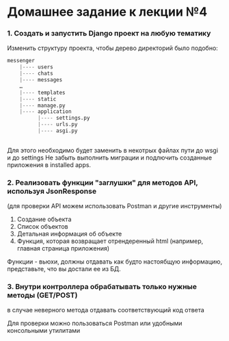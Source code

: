 # Домашнее задание к лекции №4

### 1. Создать и запустить Django проект на любую тематику

Изменить структуру проекта, чтобы дерево директорий было подобно:

```py
messenger
    |---- users
    |---- chats
    |---- messages
    …
    |---- templates
    |---- static
    |---- manage.py
    |---- application
          |---- settings.py
          |---- urls.py
          |---- asgi.py
	
```

Для этого необходимо будет заменить в некотрых файлах пути до wsgi и до settings
Не забыть выполнить миграции и подлючить созданные приложения в installed apps.

### 2. Реализовать функции "заглушки" для методов API, используя JsonResponse

(для проверки API можем использовать Postman и другие инструменты)

1. Создание объекта
2. Список объектов
3. Детальная информация об объекте
4. Функция, которая возвращает отрендеренный html (например, главная страница приложения)

Функции - вьюхи, должны отдавать как будто настоябщую информацию, представьте, что вы достали ее из БД.

### 3. Внутри контроллера обрабатывать только нужные методы (GET/POST)

в случае неверного метода отдавать соответствующий код ответа

Для проверки можно пользоваться Postman или удобными консольными утилитами
